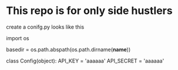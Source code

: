 # This repo is for only side hustlers

create a conifg.py looks like this

import os

basedir = os.path.abspath(os.path.dirname(__name__))

class Config(object):
    API_KEY = 'aaaaaa'
    API_SECRET = 'aaaaaa'

